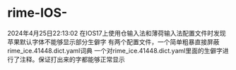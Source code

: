 # rime-IOS-
2024年4月25日22:13:02
在IOS17上使用仓输入法和薄荷输入法配置文件时发现苹果默认字体不能够显示部分生僻字
有两个配置文件，一个简单粗暴直接屏蔽rime_ice.41448.dict.yaml词典
一个对rime_ice.41448.dict.yaml里面的生僻字进行了注释。保证打出来的字都能够正常显示
